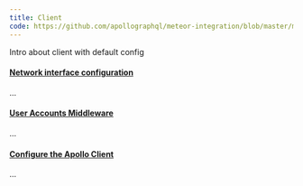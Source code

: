 ```yaml
---
title: Client
code: https://github.com/apollographql/meteor-integration/blob/master/main-client.js#L8-L14
---
```


Intro about client with default config

<a href="https://github.com/apollographql/meteor-integration/blob/master/main-client.js#L19-L43"><h4>Network interface configuration</h4></a>

...

<a href="https://github.com/apollographql/meteor-integration/blob/master/main-client.js#L45-L78"><h4>User Accounts Middleware</h4></a>

...

<a href="https://github.com/apollographql/meteor-integration/blob/master/main-client.js#L83-L98"><h4>Configure the Apollo Client</h4></a>

...


<!--
The GraphQL Server is an express instance ...

<a href="https://github.com/apollographql/meteor-integration/blob/master/main-server.js#L53-L65"><h4>GraphQL Server Context</h4></a>

...

<a href="https://github.com/apollographql/meteor-integration/blob/master/main-server.js#L67-L88"><h4>Authenticate the current user</h4></a>

...

<a href="https://github.com/apollographql/meteor-integration/blob/master/main-server.js#L93-L96"><h4>Graph<em>i</em>QL</h4>

...

<a href="https://github.com/apollographql/meteor-integration/blob/master/main-server.js#L98-L99"><h4>Bind the server to Meteor!</h4>

...
-->
